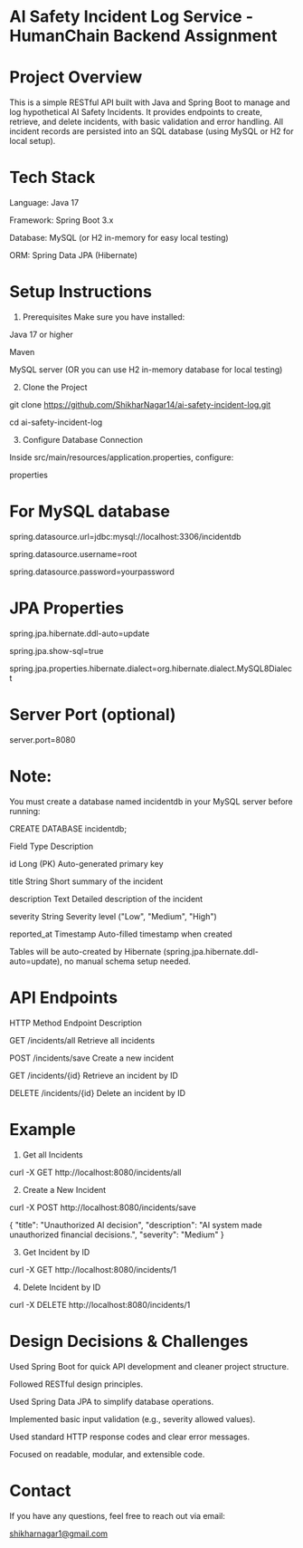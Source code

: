 # AI Safety Incident Log Service - HumanChain Backend Assignment

# Project Overview
This is a simple RESTful API built with Java and Spring Boot to manage and log hypothetical AI Safety Incidents.
It provides endpoints to create, retrieve, and delete incidents, with basic validation and error handling.
All incident records are persisted into an SQL database (using MySQL or H2 for local setup).

# Tech Stack
Language: Java 17

Framework: Spring Boot 3.x

Database: MySQL (or H2 in-memory for easy local testing)

ORM: Spring Data JPA (Hibernate)

# Setup Instructions
1. Prerequisites
Make sure you have installed:

Java 17 or higher

Maven

MySQL server (OR you can use H2 in-memory database for local testing)

2. Clone the Project

git clone https://github.com/ShikharNagar14/ai-safety-incident-log.git

cd ai-safety-incident-log

3. Configure Database Connection

Inside src/main/resources/application.properties, configure:


properties

# For MySQL database
spring.datasource.url=jdbc:mysql://localhost:3306/incidentdb

spring.datasource.username=root

spring.datasource.password=yourpassword

# JPA Properties

spring.jpa.hibernate.ddl-auto=update

spring.jpa.show-sql=true

spring.jpa.properties.hibernate.dialect=org.hibernate.dialect.MySQL8Dialect

# Server Port (optional)

server.port=8080

# Note:

You must create a database named incidentdb in your MySQL server before running:

CREATE DATABASE incidentdb;

Field	Type	Description

id	Long (PK)	Auto-generated primary key

title	String	Short summary of the incident

description	Text	Detailed description of the incident

severity	String	Severity level ("Low", "Medium", "High")

reported_at	Timestamp	Auto-filled timestamp when created

Tables will be auto-created by Hibernate (spring.jpa.hibernate.ddl-auto=update), no manual schema setup needed.

# API Endpoints

HTTP Method	Endpoint	Description

GET	/incidents/all	Retrieve all incidents

POST	/incidents/save	Create a new incident

GET	/incidents/{id}	Retrieve an incident by ID

DELETE	/incidents/{id}	Delete an incident by ID

# Example 

1. Get all Incidents

curl -X GET http://localhost:8080/incidents/all


2. Create a New Incident

curl -X POST http://localhost:8080/incidents/save

   {
        "title": "Unauthorized AI decision",
        "description": "AI system made unauthorized financial decisions.",
        "severity": "Medium"
      }
   


3. Get Incident by ID

curl -X GET http://localhost:8080/incidents/1

4. Delete Incident by ID

curl -X DELETE http://localhost:8080/incidents/1

# Design Decisions & Challenges

Used Spring Boot for quick API development and cleaner project structure.

Followed RESTful design principles.

Used Spring Data JPA to simplify database operations.

Implemented basic input validation (e.g., severity allowed values).

Used standard HTTP response codes and clear error messages.

Focused on readable, modular, and extensible code.

# Contact

If you have any questions, feel free to reach out via email:

shikharnagar1@gmail.com
